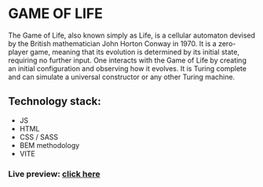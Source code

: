 # GAME OF LIFE

The Game of Life, also known simply as Life, is a cellular automaton devised by the British mathematician John Horton Conway in 1970. It is a zero-player game, meaning that its evolution is determined by its initial state, requiring no further input. One interacts with the Game of Life by creating an initial configuration and observing how it evolves. It is Turing complete and can simulate a universal constructor or any other Turing machine.

## Technology stack:

- JS
- HTML
- CSS / SASS
- BEM methodology
- VITE

### Live preview: [click here](https://msu2krk.github.io/game-of-life/)
